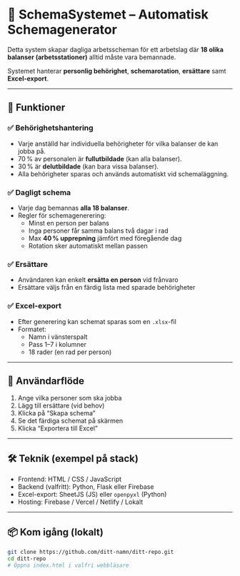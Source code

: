 # 🧭 SchemaSystemet – Automatisk Schemagenerator

Detta system skapar dagliga arbetsscheman för ett arbetslag där **18 olika balanser (arbetsstationer)** alltid måste vara bemannade.

Systemet hanterar **personlig behörighet**, **schemarotation**, **ersättare** samt **Excel-export**.

---

## 🚀 Funktioner

### ✅ Behörighetshantering
- Varje anställd har individuella behörigheter för vilka balanser de kan jobba på.
- 70 % av personalen är **fullutbildade** (kan alla balanser).
- 30 % är **delutbildade** (kan bara vissa balanser).
- Alla behörigheter sparas och används automatiskt vid schemaläggning.

### ✅ Dagligt schema
- Varje dag bemannas **alla 18 balanser**.
- Regler för schemagenerering:
  - Minst en person per balans
  - Inga personer får samma balans två dagar i rad
  - Max **40 % upprepning** jämfört med föregående dag
  - Rotation sker automatiskt mellan passen

### ✅ Ersättare
- Användaren kan enkelt **ersätta en person** vid frånvaro
- Ersättare väljs från en färdig lista med sparade behörigheter

### ✅ Excel-export
- Efter generering kan schemat sparas som en `.xlsx`-fil
- Formatet:
  - Namn i vänsterspalt
  - Pass 1–7 i kolumner
  - 18 rader (en rad per person)

---

## 🧠 Användarflöde

1. Ange vilka personer som ska jobba
2. Lägg till ersättare (vid behov)
3. Klicka på “Skapa schema”
4. Se det färdiga schemat på skärmen
5. Klicka “Exportera till Excel”

---

## 🛠️ Teknik (exempel på stack)

- Frontend: HTML / CSS / JavaScript
- Backend (valfritt): Python, Flask eller Firebase
- Excel-export: SheetJS (JS) eller `openpyxl` (Python)
- Hosting: Firebase / Vercel / Netlify / Lokalt

---

## 📦 Kom igång (lokalt)

```bash
git clone https://github.com/ditt-namn/ditt-repo.git
cd ditt-repo
# Öppna index.html i valfri webbläsare

